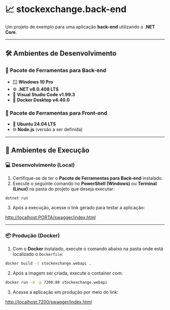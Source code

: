 # 📈 stockexchange.back-end

Um projeto de exemplo para uma aplicação **back-end** utilizando o **.NET Core**.

---

## 🛠️ Ambientes de Desenvolvimento

### 🔧 Pacote de Ferramentas para Back-end
- 🪟 **Windows 10 Pro**  
- ⚙️ **.NET v8.0.408 LTS**  
- 📝 **Visual Studio Code v1.99.3**  
- 🐳 **Docker Desktop v4.40.0**  

### 🎨 Pacote de Ferramentas para Front-end
- 🐧 **Ubuntu 24.04 LTS**  
- 🌐 **Node.js** (versão a ser definida)  

---

## 🚀 Ambientes de Execução

### 💻 Desenvolvimento (Local)

1. Certifique-se de ter o **Pacote de Ferramentas para Back-end** instalado.
2. Execute o seguinte comando no **PowerShell (Windows)** ou **Terminal (Linux)** na pasta do projeto que deseja executar:

```bash
dotnet run
```

3. Após a execução, acesse o link gerado para testar a aplicação:

[http://localhost:PORTA/swagger/index.html](http://localhost:PORTA/swagger/index.html)

---

### 📦 Produção (Docker)

1. Com o **Docker** instalado, execute o comando abaixo na pasta onde está localizado o `Dockerfile`:

```bash
docker build -t stockexchange.webapi .
```

2. Após a imagem ser criada, execute o container com:

```bash
docker run -d -p 7200:80 stockexchange.webapi
```

3. Acesse a aplicação em produção por meio do link:

[http://localhost:7200/swagger/index.html](http://localhost:7200/swagger/index.html)
